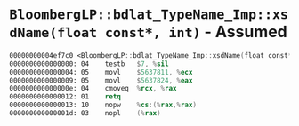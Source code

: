 # `BloombergLP::bdlat_TypeName_Imp::xsdName(float const*, int)` - Assumed

```nasm
00000000004ef7c0 <BloombergLP::bdlat_TypeName_Imp::xsdName(float const*, int)>:
0000000000000000: 04	testb	$7, %sil
0000000000000004: 05	movl	$5637811, %ecx
0000000000000009: 05	movl	$5637824, %eax
000000000000000e: 04	cmoveq	%rcx, %rax
0000000000000012: 01	retq	
0000000000000013: 10	nopw	%cs:(%rax,%rax)
000000000000001d: 03	nopl	(%rax)
```
